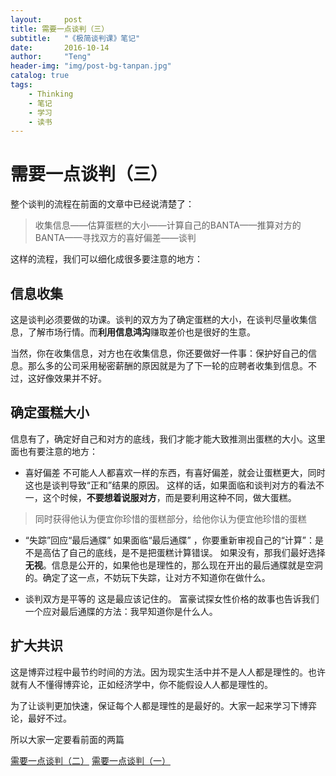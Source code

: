```yaml
---
layout:     post
title: 需要一点谈判（三）
subtitle:   "《极简谈判课》笔记"
date:       2016-10-14
author:     "Teng"
header-img: "img/post-bg-tanpan.jpg"
catalog: true
tags:
    - Thinking
    - 笔记
    - 学习
    - 读书
---
```


# 需要一点谈判（三）

整个谈判的流程在前面的文章中已经说清楚了：

> 收集信息——估算蛋糕的大小——计算自己的BANTA——推算对方的BANTA——寻找双方的喜好偏差——谈判

这样的流程，我们可以细化成很多要注意的地方：

## 信息收集

这是谈判必须要做的功课。谈判的双方为了确定蛋糕的大小，在谈判尽量收集信息，了解市场行情。而**利用信息鸿沟**赚取差价也是很好的生意。

当然，你在收集信息，对方也在收集信息，你还要做好一件事：保护好自己的信息。那么多的公司采用秘密薪酬的原因就是为了下一轮的应聘者收集到信息。不过，这好像效果并不好。

## 确定蛋糕大小

信息有了，确定好自己和对方的底线，我们才能才能大致推测出蛋糕的大小。这里面也有要注意的地方：

- 喜好偏差
	 不可能人人都喜欢一样的东西，有喜好偏差，就会让蛋糕更大，同时这也是谈判导致“正和”结果的原因。
  这样的话，如果面临和谈判对方的看法不一，这个时候，**不要想着说服对方**，而是要利用这种不同，做大蛋糕。

 >同时获得他认为便宜你珍惜的蛋糕部分，给他你认为便宜他珍惜的蛋糕
  
- “失踪”回应“最后通牒”
	如果面临“最后通牒” ，你要重新审视自己的“计算”：是不是高估了自己的底线，是不是把蛋糕计算错误。
	如果没有，那我们最好选择**无视**。信息是公开的，如果他也是理性的，那么现在开出的最后通牒就是空洞的。确定了这一点，不妨玩下失踪，让对方不知道你在做什么。

- 谈判双方是平等的
	这是最应该记住的。
	富豪试探女性价格的故事也告诉我们一个应对最后通牒的方法：我早知道你是什么人。

## 扩大共识

这是博弈过程中最节约时间的方法。因为现实生活中并不是人人都是理性的。也许就有人不懂得博弈论，正如经济学中，你不能假设人人都是理性的。

为了让谈判更加快速，保证每个人都是理性的是最好的。大家一起来学习下博弈论，最好不过。

所以大家一定要看前面的两篇

[需要一点谈判（二）](http://tengblog.com/2016/10/06/tanpan/)
[需要一点谈判（一）](http://tengblog.com/2016/10/12/tanpan/)